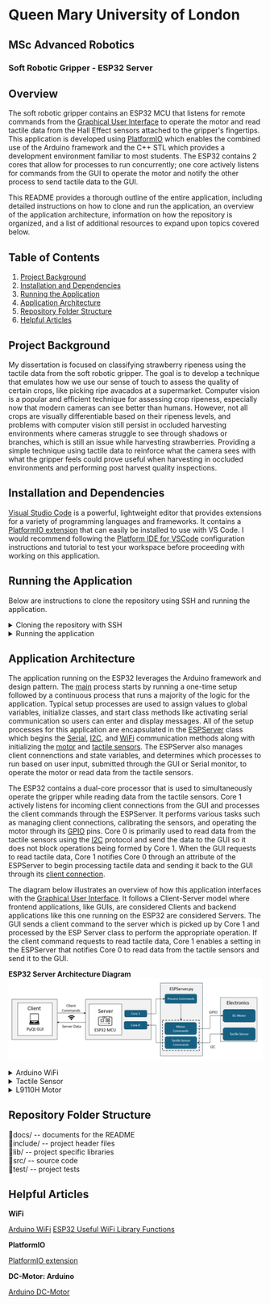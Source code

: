# Queen Mary University of London
## MSc Advanced Robotics
### Soft Robotic Gripper - ESP32 Server

## Overview
The soft robotic gripper contains an ESP32 MCU that listens for remote commands from the [Graphical User Interface](https://github.com/gpoell/qmul-rbh-gui) to operate the motor and read tactile data from the Hall Effect sensors attached to the gripper's fingertips. This application is developed using [PlatformIO](https://docs.platformio.org/en/latest/what-is-platformio.html) which enables the combined use of the Arduino framework and the C++ STL which provides a development environment familiar to most students. The ESP32 contains 2 cores that allow for processes to run concurrently; one core actively listens for commands from the GUI to operate the motor and notify the other process to send tactile data to the GUI.

This README provides a thorough outline of the entire application, including detailed instructions on how to clone and run the application, an overview of the application architecture, information on how the repository is organized, and a list of additional resources to expand upon topics covered below.

## Table of Contents
1. [Project Background](#project-background)
1. [Installation and Dependencies](#installation-and-dependencies)
2. [Running the Application](#running-the-application)
3. [Application Architecture](#application-architecture)
4. [Repository Folder Structure](#repository-folder-structure)
5. [Helpful Articles](#helpful-articles)

## Project Background
My dissertation is focused on classifying strawberry ripeness using the tactile data from the soft robotic gripper. The goal is to develop a technique that emulates how we use our sense of touch to assess the quality of certain crops, like picking ripe avacados at a supermarket. Computer vision is a popular and efficient technique for assessing crop ripeness, especially now that modern cameras can see better than humans. However, not all crops are visually differentiable based on their ripeness levels, and problems with computer vision still persist in occluded harvesting environments where cameras struggle to see through shadows or branches, which is still an issue while harvesting strawberries. Providing a simple technique using tactile data to reinforce what the camera sees with what the gripper feels could prove useful when harvesting in occluded environments and performing post harvest quality inspections.

## Installation and Dependencies
[Visual Studio Code](https://code.visualstudio.com/) is a powerful, lightweight editor that provides extensions for a variety of programming languages and frameworks. It contains a [PlatformIO extension](https://docs.platformio.org/en/latest/integration/ide/vscode.html) that can easily be installed to use with VS Code. I would recommend following the [Platform IDE for VSCode](https://docs.platformio.org/en/latest/integration/ide/vscode.html#ide-vscode) configuration instructions and tutorial to test your workspace before proceeding with working on this application.

## Running the Application
Below are instructions to clone the repository using SSH and running the application.

<details>
<summary>Cloning the repository with SSH</summary>

1. Install the latest version of [Git.](https://git-scm.com/downloads)
2. Connect to your GitHub account with SSH: [Connecting to GitHub with SSH](https://docs.github.com/en/authentication/connecting-to-github-with-ssh "Connecting to GitHub with SSH"). Specifically use the instructions below
    1. <https://docs.github.com/en/authentication/connecting-to-github-with-ssh/generating-a-new-ssh-key-and-adding-it-to-the-ssh-agent>
    2. <https://docs.github.com/en/authentication/connecting-to-github-with-ssh/adding-a-new-ssh-key-to-your-github-account>
3. Create a directory called PlatformIO. PlatformIO requires this folder to detect the workspace.
4. Clone the repository under the PlatformIO directory:
```
git clone git@github.com:gpoell/qmul-rbh-esp32.git
```
</details>

<details>
<summary>Running the application</summary>

Open the repository with VS Code once PlatformIO is installed. PlatformIO should automatically detect the platformio.ini file at the root level of the repository and configure your PlatformIO workspace. PlatformIO provides similar features to Arduino and follows the same process of building, uploading, and opening the Serial Monitor. I would recommend starting with the [PlatformIO Quick Start](https://docs.platformio.org/en/latest/integration/ide/vscode.html) example to ensure everything is configured correctly.

1. Build the workspace
2. Upload the executable to the ESP32
3. Open the Serial Monitor

<b>Note:</b>  
The WiFi connection details are automatically read from a header file called secrets.h inside of the includes/ directory. This file is included in the .gitignore so it should remain local to your workspace, and it should contain your connection details in the following format:  
<b>secrets.h</b>

```
#ifndef secrets_h
#define secrets_h

struct wifi_creds {
    const char ssid[5] = "SSID";
    const char passwd[8] = "password";
};

#endif
```
</details>

## Application Architecture
The application running on the ESP32 leverages the Arduino framework and design pattern. The [main](src/main.cpp) process starts by running a one-time setup followed by a continuous process that runs a majority of the logic for the application. Typical setup processes are used to assign values to global variables, initialize classes, and start class methods like activating serial communication so users can enter and display messages. All of the setup processes for this application are encapsulated in the [ESPServer](include/ESPServer.h) class which begins the [Serial](https://www.arduino.cc/reference/en/language/functions/communication/serial/), [I2C](https://www.arduino.cc/reference/en/language/functions/communication/wire/), and [WiFi](https://www.arduino.cc/reference/en/libraries/wifi/) communication methods along with initializing the [motor](include/L9110HMotor.h) and [tactile sensors](include/TactileSensor.h). The ESPServer also manages client connenctions and state variables, and determines which processes to run based on user input, submitted through the GUI or Serial monitor, to operate the motor or read data from the tactile sensors.

The ESP32 contains a dual-core processor that is used to simultaneously operate the gripper while reading data from the tactile sensors. Core 1 actively listens for incoming client connections from the GUI and processes the client commands through the ESPServer. It performs various tasks such as managing client connections, calibrating the sensors, and operating the motor through its [GPIO](https://www.arduino.cc/reference/en/language/functions/digital-io/digitalwrite/) pins. Core 0 is primarily used to read data from the tactile sensors using the [I2C](https://www.arduino.cc/reference/en/language/functions/communication/wire/) protocol and send the data to the GUI so it does not block operations being formed by Core 1. When the GUI requests to read tactile data, Core 1 notifies Core 0 through an attribute of the ESPServer to begin processing tactile data and sending it back to the GUI through its [client connection](https://reference.arduino.cc/reference/en/libraries/wifi/wificlient/).

The diagram below illustrates an overview of how this application interfaces with the [Graphical User Interface](https://github.com/gpoell/qmul-rbh-gui). It follows a Client-Server model where frontend applications, like GUIs, are considered Clients and backend applications like this one running on the ESP32 are considered Servers. The GUI sends a client command to the server which is picked up by Core 1 and processed by the ESP Server class to perform the appropriate operation. If the client command requests to read tactile data, Core 1 enables a setting in the ESPServer that notifies Core 0 to read data from the tactile sensors and send it to the GUI.

<b>ESP32 Server Architecture Diagram</b>
<picture>
    <img src='docs/esp_architecture.png'>
</pictuer>

<details>
<summary>Arduino WiFi</summary>

The [Arduino WiFi](https://www.arduino.cc/reference/en/libraries/wifi/) libraries are used to create the server running on the ESP32. During setup, the [ESPServer](include/ESPServer.h) is initialized which sets the IP configuration, connects to the network defined in secrets.h, and starts the [server](https://www.arduino.cc/reference/en/libraries/wifi/server.begin). Core1 actively listens and processes incoming [WiFiClient](https://www.arduino.cc/reference/en/libraries/wifi/wificlient) connections. Data is sent back to the GUI through the [client.print()](https://www.arduino.cc/reference/en/libraries/wifi/client.print) method.
</details>

<details>
<summary>Tactile Sensor</summary>

The [Tactile Sensor](include/TactileSensor.h) is composed of 4 [MLX90393](include/MLX90393.h) Hall Effect sensors that record magnetic flux density measurements in 3 dimensions. Each Hall Effect sensor has a magnet suspended slightly above it in a soft silicon material which create larger magnetic flux readings as they are pressed towards the sensors. These recordings are captured using I2C and the Arduino Wire library. The memory addresses containing the 3 dimensional recordings of for the Hall Effect sensors are found in its [datasheet](docs/MLX90393-Datasheet-Melexis.PDF). 
</details>

<details>
<summary>L9110H Motor</summary>

The actuator for the soft robotic gripper is a [RS PRO Brushed Geared DC Geared Motor](https://my.rs-online.com/web/p/dc-motors/4130600) connected to a [L9110H H-Bridge Motor Driver](https://www.adafruit.com/product/4489). The motor terminals can be connected to the ESP32 GPIO pins 18 and 19 where the direction of the motor is controlled by supplying power to one of the pins using Arduino's digitalWrite method. The [L9110H Motor](include/L9110HMotor.h) is a simple module containing methods for initializing the pins, and opening and closing the gripper.
</details>

## Repository Folder Structure
📁docs/         -- documents for the README  
📁include/      -- project header files  
📁lib/          -- project specific libraries  
📁src/          -- source code  
📁test/         -- project tests

## Helpful Articles
<b>WiFi</b>  

[Arduino WiFi](https://www.arduino.cc/reference/en/libraries/wifi/)
[ESP32 Useful WiFi Library Functions](https://randomnerdtutorials.com/esp32-useful-WiFi-functions-arduino/)

<b>PlatformIO</b>  

[PlatformIO extension](https://docs.platformio.org/en/latest/integration/ide/vscode.html)

<b>DC-Motor: Arduino</b>  

[Arduino DC-Motor](https://arduinogetstarted.com/tutorials/arduino-dc-motor?utm_content=cmp-true)